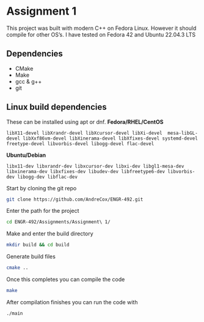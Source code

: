 # Assignment 1

This project was built with modern C++ on Fedora Linux. However it should compile for other OS’s. I have tested on Fedora 42 and Ubuntu 22.04.3 LTS
## Dependencies 
- CMake
- Make
- gcc & g++
- git

## Linux build dependencies
These can be installed using apt or dnf.
**Fedora/RHEL/CentOS**

```libX11-devel libXrandr-devel libXcursor-devel libXi-devel  mesa-libGL-devel libXxf86vm-devel libXinerama-devel libXfixes-devel systemd-devel freetype-devel libvorbis-devel libogg-devel flac-devel```

**Ubuntu/Debian**

```libx11-dev libxrandr-dev libxcursor-dev libxi-dev libgl1-mesa-dev libxinerama-dev libxfixes-dev libudev-dev libfreetype6-dev libvorbis-dev libogg-dev libflac-dev```


Start by cloning the git repo

```sh
git clone https://github.com/AndreCox/ENGR-492.git
```

Enter the path for the project

```sh
cd ENGR-492/Assignments/Assignment\ 1/
```


Make and enter the build directory

```sh
mkdir build && cd build
```

Generate build files

```sh
cmake ..
```

Once this completes you can compile the code

```sh
make
```

After compilation finishes you can run the code with

```sh
./main
```



